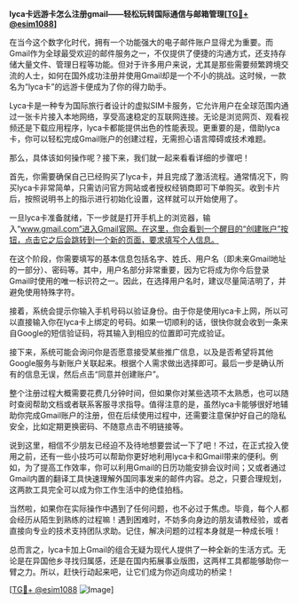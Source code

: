 **lyca卡远游卡怎么注册gmail——轻松玩转国际通信与邮箱管理[[TG💪+ @esim1088](https://t.me/s/esim1088)]**

在当今这个数字化时代，拥有一个功能强大的电子邮件账户显得尤为重要。而Gmail作为全球最受欢迎的邮件服务之一，不仅提供了便捷的沟通方式，还支持存储大量文件、管理日程等功能。但对于许多用户来说，尤其是那些需要频繁跨境交流的人士，如何在国外成功注册并使用Gmail却是一个不小的挑战。这时候，一款名为“lyca卡”的远游卡便成为了你的得力助手。

Lyca卡是一种专为国际旅行者设计的虚拟SIM卡服务，它允许用户在全球范围内通过一张卡片接入本地网络，享受高速稳定的互联网连接。无论是浏览网页、观看视频还是下载应用程序，lyca卡都能提供出色的性能表现。更重要的是，借助lyca卡，你可以轻松完成Gmail账户的创建过程，无需担心语言障碍或技术难题。

那么，具体该如何操作呢？接下来，我们就一起来看看详细的步骤吧！

首先，你需要确保自己已经购买了lyca卡，并且完成了激活流程。通常情况下，购买lyca卡非常简单，只需访问官方网站或者授权经销商即可下单购买。收到卡片后，按照说明书上的指示进行初始化设置，这样就可以开始使用了。

一旦lyca卡准备就绪，下一步就是打开手机上的浏览器，输入“www.gmail.com”进入Gmail官网。在这里，你会看到一个醒目的“创建账户”按钮，点击它之后会跳转到一个新的页面，要求填写个人信息。

在这个阶段，你需要填写的基本信息包括名字、姓氏、用户名（即未来Gmail地址的一部分）、密码等。其中，用户名部分非常重要，因为它将成为你今后登录Gmail时使用的唯一标识符之一。因此，在选择用户名时，建议尽量简洁明了，并避免使用特殊字符。

接着，系统会提示你输入手机号码以验证身份。由于你是使用lyca卡上网，所以可以直接输入你在lyca卡上绑定的号码。如果一切顺利的话，很快你就会收到一条来自Google的短信验证码，将其输入到相应的位置即可完成验证。

接下来，系统可能会询问你是否愿意接受某些推广信息，以及是否希望将其他Google服务与新账户关联起来。根据个人需求做出选择即可。最后一步是确认所有的信息无误，然后点击“同意并创建账户”。

整个注册过程大概需要花费几分钟时间，但如果你对某些选项不太熟悉，也可以随时查阅帮助文档或者联系客服寻求指导。值得注意的是，虽然lyca卡能够很好地辅助你完成Gmail账户的注册，但在后续使用过程中，还需要注意保护好自己的隐私安全，比如定期更换密码、不随意点击不明链接等。

说到这里，相信不少朋友已经迫不及待地想要尝试一下了吧！不过，在正式投入使用之前，还有一些小技巧可以帮助你更好地利用lyca卡和Gmail带来的便利。例如，为了提高工作效率，你可以利用Gmail的日历功能安排会议时间；又或者通过Gmail内置的翻译工具快速理解外国同事发来的邮件内容。总之，只要合理规划，这两款工具完全可以成为你工作生活中的绝佳拍档。

当然啦，如果你在实际操作中遇到了任何问题，也不必过于焦虑。毕竟，每个人都会经历从陌生到熟练的过程嘛！遇到困难时，不妨多向身边的朋友请教经验，或者直接向专业的技术支持团队求助。记住，解决问题的过程本身就是一种成长哦！

总而言之，lyca卡加上Gmail的组合无疑为现代人提供了一种全新的生活方式。无论是在异国他乡寻找归属感，还是在国内拓展事业版图，这两样工具都能够助你一臂之力。所以，赶快行动起来吧，让它们成为你迈向成功的桥梁！

[[TG💪+ @esim1088](https://t.me/s/esim1088) ![Image](https://i.postimg.cc/4NQfJmqS/Snipaste-2025-05-13-00-14-12.png)]